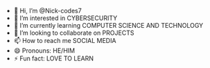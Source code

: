 - 👋 Hi, I’m @Nick-codes7
- 👀 I’m interested in CYBERSECURITY
- 🌱 I’m currently learning COMPUTER SCIENCE AND TECHNOLOGY
- 💞️ I’m looking to collaborate on PROJECTS
- 📫 How to reach me SOCIAL MEDIA
- 😄 Pronouns: HE/HIM
- ⚡ Fun fact: LOVE TO LEARN

<!---
Nick-codes7/Nick-codes7 is a ✨ special ✨ repository because its `README.md` (this file) appears on your GitHub profile.
You can click the Preview link to take a look at your changes.
--->
